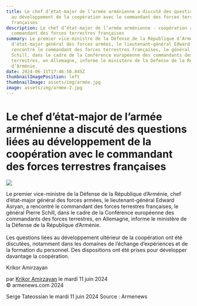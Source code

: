 ```yaml
---
title: Le chef d’état-major de l’armée arménienne a discuté des questions liées
  au développement de la coopération avec le commandant des forces terrestres
  françaises
description: Le chef d’état-major de l’armée arménienne - coopération avec le
  commandant des forces terrestres françaises
summary: Le premier vice-ministre de la Défense de la République d’Arménie, chef
  d’état-major général des forces armées, le lieutenant-général Edward Asryan, a
  rencontré le commandant des forces terrestres françaises, le général Pierre
  Schill, dans le cadre de la Conférence européenne des commandants des forces
  terrestres, en Allemagne, informe le ministère de la Défense de la République
  d’Arménie.
date: 2024-06-11T17:46:50.845Z
thumbnailImagePosition: left
thumbnailImage: assets/img/armée.jpg
image: assets/img/armée-2.jpg
---
```

<!--StartFragment-->

# Le chef d’état-major de l’armée arménienne a discuté des questions liées au développement de la coopération avec le commandant des forces terrestres françaises



![](https://www.armenews.com/IMG/arton116836.jpg)

Le premier vice-ministre de la Défense de la République d’Arménie, chef d’état-major général des forces armées, le lieutenant-général Edward Asryan, a rencontré le commandant des forces terrestres françaises, le général Pierre Schill, dans le cadre de la Conférence européenne des commandants des forces terrestres, en Allemagne, informe le ministère de la Défense de la République d’Arménie.\
\
Les questions liées au développement ultérieur de la coopération ont été discutées, notamment dans les domaines de l’échange d’expériences et de la formation du personnel. Des dispositions ont été prises pour développer davantage la coopération.

Krikor Amirzayan

par [Krikor Amirzayan](https://www.armenews.com/spip.php?page=auteur&id_auteur=33) le mardi 11 juin 2024\
© armenews.com 2024

S﻿erge Tateossian le mardi 11 juin 2024   Source : Armenews